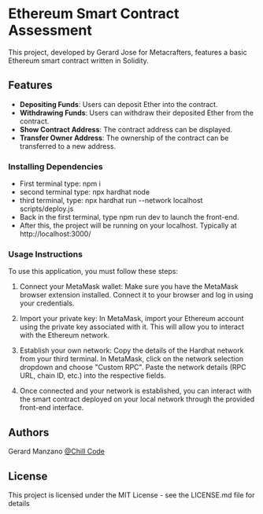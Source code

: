 # Ethereum Smart Contract Assessment

This project, developed by Gerard Jose for Metacrafters, features a basic Ethereum smart contract written in Solidity.

## Features

- **Depositing Funds**: Users can deposit Ether into the contract.
- **Withdrawing Funds**: Users can withdraw their deposited Ether from the contract.
- **Show Contract Address**: The contract address can be displayed.
- **Transfer Owner Address**: The ownership of the contract can be transferred to a new address.

### Installing Dependencies

- First terminal type: npm i
- second terminal type: npx hardhat node
- third terminal, type: npx hardhat run --network localhost scripts/deploy.js
- Back in the first terminal, type npm run dev to launch the front-end.
- After this, the project will be running on your localhost. Typically at http://localhost:3000/

### Usage Instructions

To use this application, you must follow these steps:

1. Connect your MetaMask wallet: Make sure you have the MetaMask browser extension installed. Connect it to your browser and log in using your credentials.

2. Import your private key: In MetaMask, import your Ethereum account using the private key associated with it. This will allow you to interact with the Ethereum network.

3. Establish your own network: Copy the details of the Hardhat network from your third terminal. In MetaMask, click on the network selection dropdown and choose "Custom RPC". Paste the network details (RPC URL, chain ID, etc.) into the respective fields.

4. Once connected and your network is established, you can interact with the smart contract deployed on your local network through the provided front-end interface.


## Authors

Gerard Manzano
[@Chill Code](https://www.youtube.com/channel/UCqnpVDK-Ym41W1WDvBMmN6w)

## License

This project is licensed under the MIT License - see the LICENSE.md file for details

